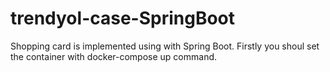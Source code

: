 # trendyol-case-SpringBoot
Shopping card is implemented using with Spring Boot. Firstly you shoul set the container with 
docker-compose up command.

